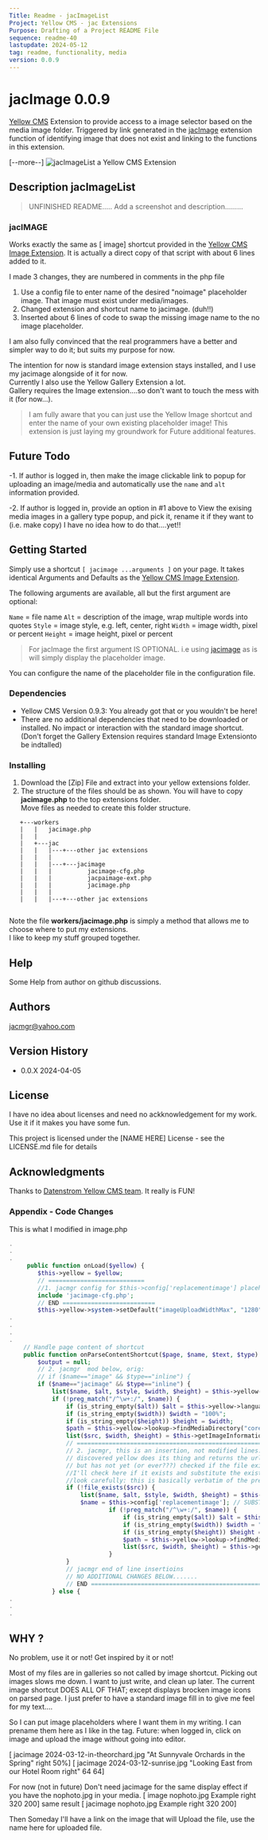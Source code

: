 ```yaml
---
Title: Readme - jacImageList 
Project: Yellow CMS - jac Extensions
Purpose: Drafting of a Project README File 
sequence: readme-40
lastupdate: 2024-05-12
tag: readme, functionality, media
version: 0.0.9
---
```

[Yellow CMS]: https://github.com/datenstrom/yellow
[Yellow CMS Image Extension]: https://github.com/annaesvensson/yellow-image
[jacImage]: readme-jacimage

# jacImage 0.0.9
[Yellow CMS] Extension to provide access to a image selector based on the media image folder. Triggered by link generated in the [jacImage] extension
function of identifying image that does not exist and linking to the functions in this extension.

[--more--]
![jacImageList a Yellow CMS Extension](screenshot-jacimage.jpg)

## Description jacImageList

>  UNFINISHED README.....  Add a screenshot and description.........


###  jacIMAGE

Works exactly the same as [ image] shortcut provided in the [Yellow CMS Image Extension].  It is actually a direct copy of that script with about 6 lines added to it.

I made 3 changes, they are numbered in comments in the php file
1. Use a config file to enter name of the desired "noimage" placeholder image. That image must exist under media/images. 
2. Changed extension and shortcut name to jacimage. (duh!!)
3. Inserted about 6 lines of code to swap the missing image name to the no image placeholder.

I am also fully convinced that the real programmers have a better and simpler way to do it; but suits my purpose for now.

The intention for now is standard image extension stays installed, and I use my jacimage alongside of it for now.   
Currently I also use the Yellow Gallery Extension a lot.   
Gallery requires the Image extension....so don't want to touch the mess with it (for now...).  

> I am fully aware that you can just use the Yellow Image shortcut and enter the name of your own existing placeholder image! This extension is just laying my groundwork for Future additional features.

## Future Todo

-1. If author is logged in, then make the image clickable link to popup for uploading an image/media and automatically use the `name` and `alt` information provided.

-2.  If author is logged in, provide an option in #1 above to View the exising media images in a gallery type popup, and pick it, rename it if they want to (i.e. make copy) 
I have no idea how to do that....yet!!

## Getting Started
Simply use a shortcut `[ jacimage ...arguments ]` on your page.  It takes identical Arguments and Defaults as the [Yellow CMS Image Extension].

The following arguments are available, all but the first argument are optional:

`Name` = file name
`Alt` = description of the image, wrap multiple words into quotes
`Style` = image style, e.g. left, center, right
`Width` = image width, pixel or percent
`Height` = image height, pixel or percent

> For jacImage the first argument IS OPTIONAL.  i.e using [ jacimage] as is will simply display the placeholder image.

You can configure the name of the placeholder file in the configuration file.

### Dependencies
- Yellow CMS Version 0.9.3: You already got that or you wouldn't be here!  
- There are no additional dependencies that need to be downloaded or installed.   No impact or interaction with the standard image shortcut. (Don't forget the Gallery Extension requires standard Image Extensionto be indtalled)


### Installing

1. Download the [Zip] File and extract into your yellow extensions folder.
2. The structure of the files should be as shown. You will have to copy **jacimage.php** to the top extensions folder.   
Move files as needed to create this folder structure.

```
   +---workers 
   |   |   jacimage.php
   |   |      
   |   +---jac
   |   |   |---+---other jac extensions
   |   |   |       
   |   |   |---+---jacimage
   |   |   |          jacimage-cfg.php
   |   |   |          jacpaimage-ext.php
   |   |   |          jacimage.php
   |   |   |       
   |   |   |---+---other jac extensions
   
```

Note the file **workers/jacimage.php** is simply a method that allows me to choose where to put my extensions.  
I like to keep my stuff grouped together.


## Help

Some Help from author on github discussions. 

## Authors

jacmgr@yahoo.com


## Version History

* 0.0.X 2024-04-05

## License

I have no idea about licenses and need no ackknowledgement for my work. Use it if it makes you have some fun.

This project is licensed under the [NAME HERE] License - see the LICENSE.md file for details

## Acknowledgments

Thanks to [Datenstrom Yellow CMS team](https://datenstrom.se/yellow/).  It really is FUN!

### Appendix - Code Changes

This is what I modified in image.php


~~~~php
.
.
.
     public function onLoad($yellow) {
        $this->yellow = $yellow;
		// =========================== 
		//1. jacmgr config for $this->config['replacementimage'] placeholder and future create links image
		include 'jacimage-cfg.php';  
		// END ========================== 
        $this->yellow->system->setDefault("imageUploadWidthMax", "1280");
.
.
.
.
    // Handle page content of shortcut
    public function onParseContentShortcut($page, $name, $text, $type) {
        $output = null;
		// 2. jacmgr  mod below, orig:  
		// if ($name=="image" && $type=="inline") {
        if ($name=="jacimage" && $type=="inline") {
            list($name, $alt, $style, $width, $height) = $this->yellow->toolbox->getTextArguments($text);
            if (!preg_match("/^\w+:/", $name)) {
                if (is_string_empty($alt)) $alt = $this->yellow->language->getText("imageDefaultAlt");
                if (is_string_empty($width)) $width = "100%";
                if (is_string_empty($height)) $height = $width;
                $path = $this->yellow->lookup->findMediaDirectory("coreImageLocation");
                list($src, $width, $height) = $this->getImageInformation($path. $name, $width, $height);
				// ======================================================================================
				// 2. jacmgr, this is an insertion, not modified lines....
				// discovered yellow does its thing and returns the urls and filenames it want;
				// but has not yet (or ever???) checked if the file exists
				//I'll check here if it exists and substitute the existing no image image
				//look carefully: this is basically verbatim of the previous 7 lines!! Hoo Hoo...easy... 
				if (!file_exists($src)) {
					list($name, $alt, $style, $width, $height) = $this->yellow->toolbox->getTextArguments($text);
					$name = $this->config['replacementimage']; // SUBSTITUTE IMAGE NAME
				            if (!preg_match("/^\w+:/", $name)) {
				                if (is_string_empty($alt)) $alt = $this->yellow->language->getText("imageDefaultAlt");
				                if (is_string_empty($width)) $width = "100%";
				                if (is_string_empty($height)) $height = $width;
				                $path = $this->yellow->lookup->findMediaDirectory("coreImageLocation");
				                list($src, $width, $height) = $this->getImageInformation($path. $name, $width, $height);
            				}
				}
				// jacmgr end of line insertioins
				// NO ADDITIONAL CHANGES BELOW.......
				// END =============================================================================================
            } else {
.
.
.

~~~~

## WHY ?
No problem, use it or not! Get inspired by it or not!

Most of my files are in galleries so not called by image shortcut. 
Picking out images slows me down. I want to just write, and clean up later.
The current image shortcut DOES ALL OF THAT; except displays brocken image icons on parsed page.
I just prefer to have a standard image fill in to give me feel for my text....

So I can put image placeholders where I want them in my writing. I can prename them here as I like in the tag.
Future: when logged in, click on image and upload the image without going into editor.

[ jacimage 2024-03-12-in-theorchard.jpg "At Sunnyvale Orchards in the Spring" right 50%]
[ jacimage 2024-03-12-sunrise.jpg "Looking East from our Hotel Room right" 64 64]

For now (not in future) Don't need jacimage for the same display effect if you have the nophoto.jpg in your media.
[ image nophoto.jpg Example right 320 200] same result [ jacimage nophoto.jpg Example right 320 200]

Then Someday I'll have a link on the image that will Upload the file, use the name here for uploaded file.

